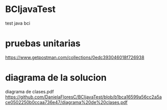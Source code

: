 # BCIjavaTest
test java bci
# pruebas unitarias
https://www.getpostman.com/collections/0edc393046018f726938
# diagrama de la solucion
diagrama de clases.pdf
https://github.com/DanielaFloresC/BCIjavaTest/blob/b1bca16599a56cc2a5ace0502250b0ccaa736e47/diagrama%20de%20clases.pdf
